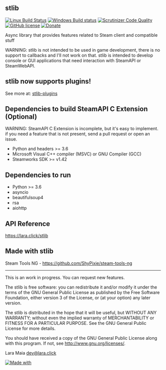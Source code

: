 stlib
-----

[![Linux Build Status](https://img.shields.io/travis/ShyPixie/stlib/master.svg?label=Linux%20build)](https://travis-ci.org/ShyPixie/stlib)
[![Windows Build status](https://img.shields.io/appveyor/ci/ShyPixie/stlib/master.svg?label=Windows%20build)](https://ci.appveyor.com/project/ShyPixie/stlib)
[![Scrutinizer Code Quality](https://scrutinizer-ci.com/g/ShyPixie/stlib/badges/quality-score.png?b=master)](https://scrutinizer-ci.com/g/ShyPixie/stlib/?branch=master)
[![GitHub license](https://img.shields.io/badge/license-GPLv3-green.svg)](https://www.gnu.org/licenses/gpl-3.0.html)
[![Donate](https://img.shields.io/badge/Donate-PayPal-green.svg)](https://www.paypal.com/cgi-bin/webscr?cmd=_donations&business=WVQ5XM935XNLN&item_name=stlib)

Async library that provides features related to Steam client and compatible stuff

WARNING: stlib is not intended to be used in game development, there is no support to callbacks and I'll not work on that.
stlib is intended to develop console or GUI applications that need interaction with SteamAPI or SteamWebAPI.

stlib now supports plugins!
---------------------------
See more at: [stlib-plugins](https://github.com/ShyPixie/stlib-plugins)

Dependencies to build SteamAPI C Extension (Optional)
-----------------------------------------------------

WARNING: SteamAPI C Extension is incomplete, but it's easy to implement. if you need a feature that is not present,
send a pull request or open an issue.

- Python and headers >= 3.6
- Microsoft Visual C++ compiler (MSVC) or GNU Compiler (GCC)
- Steamworks SDK >= v1.42

Dependencies to run
-------------------

- Python >= 3.6
- asyncio
- beautifulsoup4
- rsa
- aiohttp


API Reference
-------------

https://lara.click/stlib

Made with stlib
---------------

Steam Tools NG - https://github.com/ShyPixie/steam-tools-ng

___________________________________________________________________________________________

This is an work in progress. You can request new features.

The stlib is free software: you can redistribute it and/or modify it under the terms of the GNU General Public License as published by the Free Software Foundation, either version 3 of the License, or (at your option) any later version.

The stlib is distributed in the hope that it will be useful, but WITHOUT ANY WARRANTY; without even the implied warranty of MERCHANTABILITY or FITNESS FOR A PARTICULAR PURPOSE. See the GNU General Public License for more details.

You should have received a copy of the GNU General Public License along with this program. If not, see http://www.gnu.org/licenses/.

Lara Maia <dev@lara.click>

[![Made with](https://img.shields.io/badge/made%20with-girl%20power-f070D0.svg?longCache=true&style=for-the-badge)](http://lara.click)
